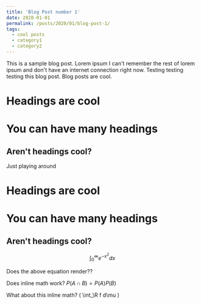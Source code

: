 ```yaml
---
title: 'Blog Post number 1'
date: 2020-01-01
permalink: /posts/2020/01/blog-post-1/
tags:
  - cool posts
  - category1
  - category2
---
```


This is a sample blog post. Lorem ipsum I can't remember the rest of lorem ipsum and don't have an internet connection right now. Testing testing testing this blog post. Blog posts are cool.

Headings are cool
======

You can have many headings
======

Aren't headings cool?
------

Just playing around

Headings are cool
======

You can have many headings
======

Aren't headings cool?
------

$$\int_0^\infty e^{-x^2} dx$$

Does the above equation render??

Does inline math work? $P(A \cap B) = P(A)P(B)$

What about this inline math? ( \int_\R f d\mu )
